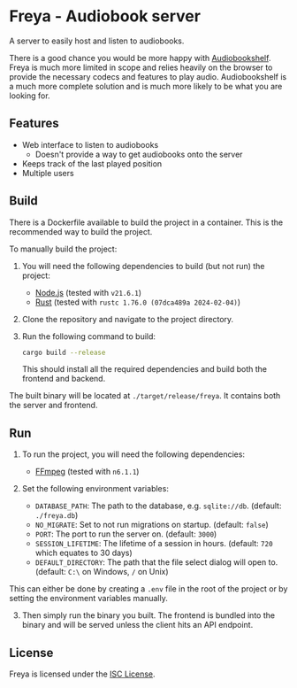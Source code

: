 # Freya - Audiobook server

A server to easily host and listen to audiobooks.

There is a good chance you would be more happy with [Audiobookshelf](https://github.com/advplyr/audiobookshelf).
Freya is much more limited in scope and relies heavily on the browser to provide the necessary
codecs and features to play audio. Audiobookshelf is a much more complete solution and is much more
likely to be what you are looking for.

## Features

- Web interface to listen to audiobooks
  - Doesn't provide a way to get audiobooks onto the server
- Keeps track of the last played position
- Multiple users

## Build

There is a Dockerfile available to build the project in a container. This is the recommended way to
build the project.

To manually build the project:

1. You will need the following dependencies to build (but not run) the project:

   - [Node.js](https://nodejs.org/en/) (tested with `v21.6.1`)
   - [Rust](https://www.rust-lang.org/tools/install) (tested with `rustc 1.76.0 (07dca489a 2024-02-04)`)

2. Clone the repository and navigate to the project directory.

3. Run the following command to build:

   ```bash
   cargo build --release
   ```

   This should install all the required dependencies and build both the frontend and backend.

The built binary will be located at `./target/release/freya`. It contains both the server and
frontend.

## Run

1. To run the project, you will need the following dependencies:

   - [FFmpeg](https://ffmpeg.org/download.html) (tested with `n6.1.1`)

2. Set the following environment variables:
   - `DATABASE_PATH`: The path to the database, e.g. `sqlite://db`. (default: `./freya.db`)
   - `NO_MIGRATE`: Set to not run migrations on startup. (default: `false`)
   - `PORT`: The port to run the server on. (default: `3000`)
   - `SESSION_LIFETIME`: The lifetime of a session in hours. (default: `720` which equates to 30 days)
   - `DEFAULT_DIRECTORY`: The path that the file select dialog will open to. (default: `C:\` on Windows, `/` on Unix)

This can either be done by creating a `.env` file in the root of the project or by setting the
environment variables manually.

3. Then simply run the binary you built. The frontend is bundled into the binary and will be served
   unless the client hits an API endpoint.

## License

Freya is licensed under the [ISC License](./LICENSE).
